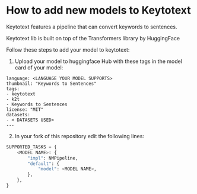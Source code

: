 # How to add new models to Keytotext

Keytotext features a pipeline that can convert keywords to sentences.

Keytotext lib is built on top of the Transformers library by HuggingFace 

Follow these steps to add your model to keytotext:

1. Upload your model to huggingface Hub with these tags in the model card of your model:
```
language: <LANGUAGE YOUR MODEL SUPPORTS>
thumbnail: "Keywords to Sentences"
tags:
- keytotext
- k2t
- Keywords to Sentences
license: "MIT"
datasets:
- < DATASETS USED>
---
```

2. In your fork of this repository edit the following lines:

``` python
SUPPORTED_TASKS = {
    <MODEL NAME>: {
        "impl": NMPipeline,
        "default": {
            "model": <MODEL NAME>,
        },
    },
}
```
